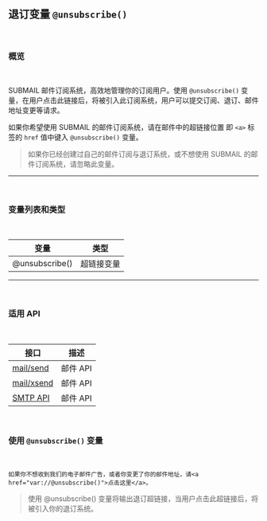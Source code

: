 ##  退订变量 `@unsubscribe()`

<br>

### **概览**

<br>

SUBMAIL 邮件订阅系统，高效地管理你的订阅用户。使用 `@unsubscribe()` 变量，在用户点击此链接后，将被引入此订阅系统，用户可以提交订阅、退订、邮件地址变更等请求。

如果你希望使用 SUBMAIL 的邮件订阅系统，请在邮件中的超链接位置 即 `<a>` 标签的 `href` 值中键入 `@unsubscribe()` 变量。

> 如果你已经创建过自己的邮件订阅与退订系统，或不想使用 SUBMAIL 的邮件订阅系统，请忽略此变量。

---
<br>

### **变量列表和类型**

<br>


变量 | 类型
---|---
@unsubscribe() | 超链接变量

---

<br>

### **适用 API**

<br>

接口 | 描述
---|---
[mail/send](https://www.mysubmail.com/chs/documents/developer/yR0Ov) | 邮件 API
[mail/xsend](https://www.mysubmail.com/chs/documents/developer/nX6U81) | 邮件 API
[SMTP API](https://www.mysubmail.com/chs/documents/developer/fsBPJ2) | 邮件 API

<br>

### **使用 `@unsubscribe()` 变量**

<br>

`如果你不想收到我们的电子邮件广告，或者你变更了你的邮件地址，请<a href="var://@unsubscribe()">点击这里</a>。`

> 使用 @unsubscribe() 变量将输出退订超链接，当用户点击此超链接后，将被引入你的退订系统。